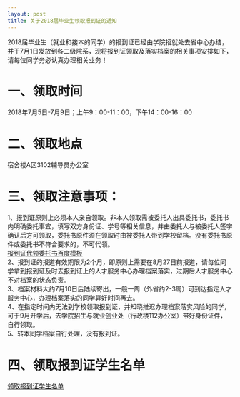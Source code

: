```yaml
---
layout: post
title: 关于2018届毕业生领取报到证的通知
---
```


2018届毕业生（就业和接本的同学）的报到证已经由学院招就处去省中心办结，并于7月1日发放到各二级院系，现将报到证领取及落实档案的相关事项安排如下，请每位同学务必认真办理相关业务！    

<!--more-->

# 一、领取时间
2018年7月5日-7月9日；上午9：00-11：00，下午14：00-16：00    

# 二、领取地点    
宿舍楼A区3102辅导员办公室

# 三、领取注意事项：    
1、报到证原则上必须本人亲自领取。非本人领取需被委托人出具委托书，委托书内明确委托事宜，填写双方身份证、学号等相关信息，并由委托人与被委托人签字确认后方可领取，委托书原件须在领取时由被委托人带到学校留档。没有委托书原件或委托书不符合要求的，不可代领。    
[报到证代领委托书百度模板](https://www.baidu.com/s?ie=utf-8&f=8&rsv_bp=1&rsv_idx=1&tn=baidu&wd=%E6%8A%A5%E5%88%B0%E8%AF%81%E4%BB%A3%E9%A2%86%E5%A7%94%E6%89%98%E4%B9%A6&oq=%25E5%25A7%2594%25E6%2589%2598%25E4%25B9%25A6%25E6%258A%25A5%25E5%2588%25B0%25E8%25AF%2581&rsv_pq=deb15b4e0001ae03&rsv_t=10022SmrfHt6DrZwMg5XUM4N%2F%2FfT96aQZQTageSHYtCkSkJM2Yni0tzFuo4&rqlang=cn&rsv_enter=1&rsv_sug3=15&rsv_sug1=12&rsv_sug7=100&bs=%E5%A7%94%E6%89%98%E4%B9%A6%E6%8A%A5%E5%88%B0%E8%AF%81)    
2、报到证的报道有效期限为2个月，即原则上需要在8月27日前报道，请每位同学拿到报到证及时去报到证上的人才服务中心办理档案落实，过期后人才服务中心不对档案的状态负责。    
3、档案材料大约7月10日后陆续寄出，一般一周（外省约2-3周）可到达指定人才服务中心，办理档案落实的同学算好时间再去。    
4、在指定时间内无法到学校领取报到证，并知晓推迟办理档案落实风险的同学，可于9月开学后，去学院招生与就业创业处（行政楼112办公室）带好身份证件，自行领取。    
5、转本同学档案自行处理，没有报到证。

# 四、领取报到证学生名单    
[领取报到证学生名单](https://share.weiyun.com/5NI91XU)
